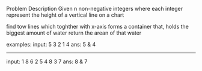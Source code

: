 Problem Description
Given n non-negative integers where each integer represent the height of a vertical line on a chart

find tow lines which toghther with x-axis forms a container that, holds the biggest amount of water
return the arean of that water

examples:
input: 	5 3 2 1 4
ans:	5 & 4
______________
input: 1 8 6 2 5 4 8 3 7
ans: 8 & 7